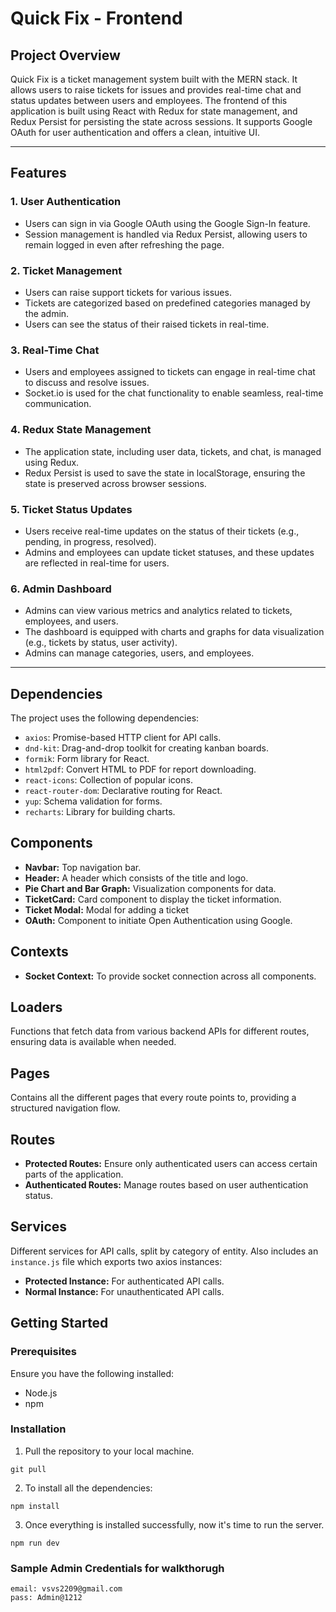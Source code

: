 # Quick Fix - Frontend

## Project Overview

Quick Fix is a ticket management system built with the MERN stack. It allows users to raise tickets for issues and provides real-time chat and status updates between users and employees. The frontend of this application is built using React with Redux for state management, and Redux Persist for persisting the state across sessions. It supports Google OAuth for user authentication and offers a clean, intuitive UI.

---

## Features

### 1. **User Authentication**

- Users can sign in via Google OAuth using the Google Sign-In feature.
- Session management is handled via Redux Persist, allowing users to remain logged in even after refreshing the page.

### 2. **Ticket Management**

- Users can raise support tickets for various issues.
- Tickets are categorized based on predefined categories managed by the admin.
- Users can see the status of their raised tickets in real-time.

### 3. **Real-Time Chat**

- Users and employees assigned to tickets can engage in real-time chat to discuss and resolve issues.
- Socket.io is used for the chat functionality to enable seamless, real-time communication.

### 4. **Redux State Management**

- The application state, including user data, tickets, and chat, is managed using Redux.
- Redux Persist is used to save the state in localStorage, ensuring the state is preserved across browser sessions.

### 5. **Ticket Status Updates**

- Users receive real-time updates on the status of their tickets (e.g., pending, in progress, resolved).
- Admins and employees can update ticket statuses, and these updates are reflected in real-time for users.

### 6. **Admin Dashboard**

- Admins can view various metrics and analytics related to tickets, employees, and users.
- The dashboard is equipped with charts and graphs for data visualization (e.g., tickets by status, user activity).
- Admins can manage categories, users, and employees.

---

## Dependencies

The project uses the following dependencies:

- `axios`: Promise-based HTTP client for API calls.
- `dnd-kit`: Drag-and-drop toolkit for creating kanban boards.
- `formik`: Form library for React.
- `html2pdf`: Convert HTML to PDF for report downloading.
- `react-icons`: Collection of popular icons.
- `react-router-dom`: Declarative routing for React.
- `yup`: Schema validation for forms.
- `recharts`: Library for building charts.

## Components

- **Navbar:** Top navigation bar.
- **Header:** A header which consists of the title and logo.
- **Pie Chart and Bar Graph:** Visualization components for data.
- **TicketCard:** Card component to display the ticket information.
- **Ticket Modal:** Modal for adding a ticket
- **OAuth:** Component to initiate Open Authentication using Google.

## Contexts

- **Socket Context:** To provide socket connection across all components.

## Loaders

Functions that fetch data from various backend APIs for different routes, ensuring data is available when needed.

## Pages

Contains all the different pages that every route points to, providing a structured navigation flow.

## Routes

- **Protected Routes:** Ensure only authenticated users can access certain parts of the application.
- **Authenticated Routes:** Manage routes based on user authentication status.

## Services

Different services for API calls, split by category of entity. Also includes an `instance.js` file which exports two axios instances:

- **Protected Instance:** For authenticated API calls.
- **Normal Instance:** For unauthenticated API calls.

## Getting Started

### Prerequisites

Ensure you have the following installed:

- Node.js
- npm

### Installation

1. Pull the repository to your local machine.

```
git pull
```

2. To install all the dependencies:

```
npm install
```

3. Once everything is installed successfully, now it's time to run the server.

```
npm run dev
```

### Sample Admin Credentials for walkthorugh

```
email: vsvs2209@gmail.com
pass: Admin@1212
```
